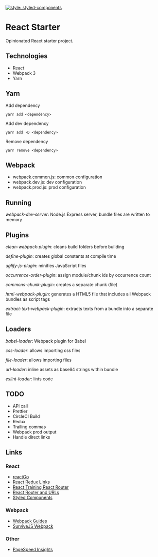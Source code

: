 [![style: styled-components](https://img.shields.io/badge/style-%F0%9F%92%85%20styled--components-orange.svg?colorB=daa357&colorA=db748e)](https://github.com/styled-components/styled-components)

# React Starter
Opinionated React starter project.

## Technologies

* React
* Webpack 3
* Yarn

## Yarn
Add dependency
```
yarn add <dependency>
```

Add dev dependency
```
yarn add -D <dependency>
```

Remove dependency
```
yarn remove <dependency>
```

## Webpack 

* webpack.common.js: common configuration
* webpack.dev.js: dev configuration
* webpack.prod.js: prod configuration

## Running

_webpack-dev-server_: Node.js Express server, bundle files are written to memory

## Plugins

_clean-webpack-plugin_: cleans build folders before building

_define-plugin_: creates global constants at compile time

_uglify-js-plugin_: minifies JavaScript files

_occurrence-order-plugin_: assign module/chunk ids by occurrence count

_commons-chunk-plugin_: creates a separate chunk (file)

_html-webpack-plugin_: generates a HTML5 file that includes all Webpack bundles as script tags

_extract-text-webpack-plugin_: extracts texts from a bundle into a separate file

## Loaders

_babel-loader_: Webpack plugin for Babel

_css-loader_: allows importing css files

_file-loader_: allows importing files

_url-loader_: inline assets as base64 strings within bundle

_eslint-loader_: lints code

## TODO
* API call
* Prettier
* CircleCI Build
* Redux
* Trailing commas
* Webpack prod output
* Handle direct links

## Links
### React
* [reactGo](https://github.com/reactGo/reactGo/tree/master/app)
* [React Redux Links](https://github.com/markerikson/react-redux-links)
* [React Training React Router](https://reacttraining.com/react-router/web/example/basic)
* [React Router and URLs](https://stackoverflow.com/questions/27928372/react-router-urls-dont-work-when-refreshing-or-writting-manually)
* [Styled Components](https://www.styled-components.com/)

### Webpack
* [Webpack Guides](https://webpack.js.org/guides)
* [SurviveJS Webpack](https://survivejs.com/webpack/)

### Other
* [PageSpeed Insights](https://developers.google.com/speed/pagespeed/insights/)